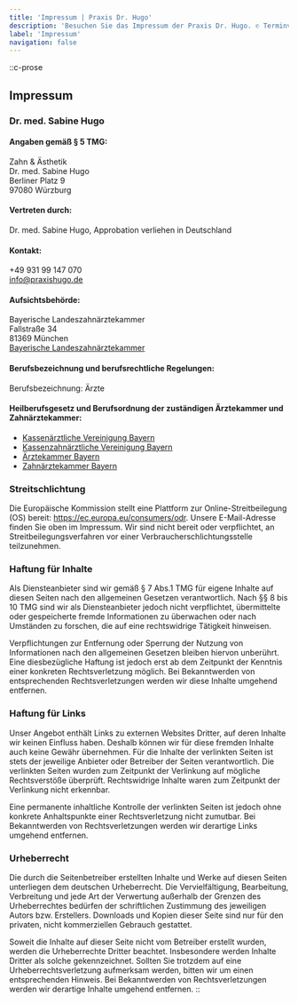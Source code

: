 ```yaml
---
title: 'Impressum | Praxis Dr. Hugo'
description: 'Besuchen Sie das Impressum der Praxis Dr. Hugo. ✆ Terminvereinbarungen für Zahngesundheit & Ästhetik.'
label: 'Impressum'
navigation: false
---
```


::c-prose
## Impressum

### Dr. med. Sabine Hugo

#### Angaben gemäß § 5 TMG:

Zahn & Ästhetik  
Dr. med. Sabine Hugo  
Berliner Platz 9  
97080 Würzburg

#### Vertreten durch:

Dr. med. Sabine Hugo, Approbation verliehen in Deutschland

#### Kontakt:

+49 931 99 147 070  
[info@praxishugo.de](mailto:info@praxishugo.de)

#### Aufsichtsbehörde:

Bayerische Landeszahnärztekammer  
Fallstraße 34  
81369 München  
[Bayerische Landeszahnärztekammer](https://www.blzk.de/)

#### Berufsbezeichnung und berufsrechtliche Regelungen:

Berufsbezeichnung: Ärzte

#### Heilberufsgesetz und Berufsordnung der zuständigen Ärztekammer und Zahnärztekammer:

- [Kassenärztliche Vereinigung Bayern](http://www.kvb.de/)
- [Kassenzahnärztliche Vereinigung Bayern](http://www.kzvb.de/)
- [Ärztekammer Bayern](http://www.blaek.de/)
- [Zahnärztekammer Bayern](http://www.blzk.de/)

### Streitschlichtung

Die Europäische Kommission stellt eine Plattform zur Online-Streitbeilegung (OS)
bereit: https://ec.europa.eu/consumers/odr. Unsere E-Mail-Adresse finden Sie
oben im Impressum. Wir sind nicht bereit oder verpflichtet, an
Streitbeilegungsverfahren vor einer Verbraucherschlichtungsstelle teilzunehmen.

### Haftung für Inhalte

Als Diensteanbieter sind wir gemäß § 7 Abs.1 TMG für eigene Inhalte auf diesen
Seiten nach den allgemeinen Gesetzen verantwortlich. Nach §§ 8 bis 10 TMG sind
wir als Diensteanbieter jedoch nicht verpflichtet, übermittelte oder
gespeicherte fremde Informationen zu überwachen oder nach Umständen zu forschen,
die auf eine rechtswidrige Tätigkeit hinweisen.

Verpflichtungen zur Entfernung oder Sperrung der Nutzung von Informationen nach
den allgemeinen Gesetzen bleiben hiervon unberührt. Eine diesbezügliche Haftung
ist jedoch erst ab dem Zeitpunkt der Kenntnis einer konkreten Rechtsverletzung
möglich. Bei Bekanntwerden von entsprechenden Rechtsverletzungen werden wir
diese Inhalte umgehend entfernen.

### Haftung für Links

Unser Angebot enthält Links zu externen Websites Dritter, auf deren Inhalte wir
keinen Einfluss haben. Deshalb können wir für diese fremden Inhalte auch keine
Gewähr übernehmen. Für die Inhalte der verlinkten Seiten ist stets der jeweilige
Anbieter oder Betreiber der Seiten verantwortlich. Die verlinkten Seiten wurden
zum Zeitpunkt der Verlinkung auf mögliche Rechtsverstöße überprüft.
Rechtswidrige Inhalte waren zum Zeitpunkt der Verlinkung nicht erkennbar.

Eine permanente inhaltliche Kontrolle der verlinkten Seiten ist jedoch ohne
konkrete Anhaltspunkte einer Rechtsverletzung nicht zumutbar. Bei Bekanntwerden
von Rechtsverletzungen werden wir derartige Links umgehend entfernen.

### Urheberrecht

Die durch die Seitenbetreiber erstellten Inhalte und Werke auf diesen Seiten
unterliegen dem deutschen Urheberrecht. Die Vervielfältigung, Bearbeitung,
Verbreitung und jede Art der Verwertung außerhalb der Grenzen des Urheberrechtes
bedürfen der schriftlichen Zustimmung des jeweiligen Autors bzw. Erstellers.
Downloads und Kopien dieser Seite sind nur für den privaten, nicht kommerziellen
Gebrauch gestattet.

Soweit die Inhalte auf dieser Seite nicht vom Betreiber erstellt wurden, werden
die Urheberrechte Dritter beachtet. Insbesondere werden Inhalte Dritter als
solche gekennzeichnet. Sollten Sie trotzdem auf eine Urheberrechtsverletzung
aufmerksam werden, bitten wir um einen entsprechenden Hinweis. Bei Bekanntwerden
von Rechtsverletzungen werden wir derartige Inhalte umgehend entfernen.
::
